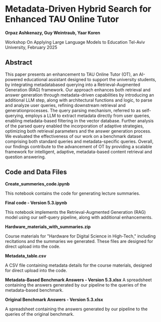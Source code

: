 # Metadata-Driven Hybrid Search for Enhanced TAU Online Tutor

**Orpaz Ashkenazy, Guy Weintraub, Yaar Koren**

Workshop On Applying Large Language Models to Education
Tel-Aviv University, February 2025

## Abstract

This paper presents an enhancement to TAU Online Tutor (OT), an AI-powered educational assistant designed to support the university students, by integrating metadatabased querying into a Retrieval-Augmented Generation (RAG) framework. 
Our approach enhances both retrieval and answer generation through metadata-driven capabilities by introducing an additional LLM step, along with architectural functions and logic, to parse and analyze user queries, refining downstream retrieval and generationprocesses. 
The query parsing mechanism, referred to as self-querying, employs a LLM to extract metadata directly from user queries, enabling metadata-based filtering in the vector database. 
Further analysis of the parsed query enabled the incorporation of adaptive strategies, optimizing both retrieval parameters and the answer generation process. 
We evaluated the effectiveness of our work on a benchmark dataset comprising both standard queries and metadata-specific queries.
Overall, our findings contribute to the advancement of OT by providing a scalable framework for intelligent, adaptive, metadata-based content retrieval and question answering.

## Code and Data Files

**Create_summeries_code.ipynb**

This notebook contains the code for generating lecture summaries.

**Final code - Version 5.3.ipynb**

This notebook implements the Retrieval-Augmented Generation (RAG) model using our
self-query pipeline, along with additional enhancements.

**Hardware_materials_with_summaries.zip**

Course materials for "Hardware for Digital Science in High-Tech," including recitations and the
summaries we generated. These files are designed for direct upload into the code.

**Metadata_table.csv**

A CSV file containing metadata details for the course materials, designed for direct upload into
the code.


**Metadata-Based Benchmark Answers - Version 5.3.xlsx**
A spreadsheet containing the answers generated by our pipeline to the queries of the
metadata-based benchmark.

**Original Benchmark Answers - Version 5.3.xlsx**

A spreadsheet containing the answers generated by our pipeline to the queries of the original
benchmark.



